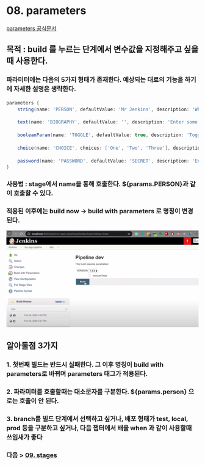 # 08. parameters
[parameters 공식문서](https://www.jenkins.io/doc/book/pipeline/syntax/#parameters)
## 목적 : build 를 누르는 단계에서 변수값을 지정해주고 싶을때 사용한다.
### 파라미터에는 다음의 5가지 형태가 존재한다. 예상되는 대로의 기능을 하기에 자세한 설명은 생략한다.
```groovy
parameters {
    string(name: 'PERSON', defaultValue: 'Mr Jenkins', description: 'Who should I say hello to?')

    text(name: 'BIOGRAPHY', defaultValue: '', description: 'Enter some information about the person')

    booleanParam(name: 'TOGGLE', defaultValue: true, description: 'Toggle this value')

    choice(name: 'CHOICE', choices: ['One', 'Two', 'Three'], description: 'Pick something')

    password(name: 'PASSWORD', defaultValue: 'SECRET', description: 'Enter a password')
}
```
### 사용법 : stage에서 name을 통해 호출한다. \${params.PERSON}과 같이 호출할 수 있다.
### 적용된 이후에는 build now -> build with parameters 로 명칭이 변경된다.
![빌드](/images/jenParam.png)
  
## 알아둘점 3가지 
### 1. 첫번째 빌드는 반드시 실패한다. 그 이후 명칭이 build with parameters로 바뀌며 parameters 태그가 적용된다.
### 2. 파라미터를 호출할때는 대소문자를 구분한다. \${params.person} 으로는 호출이 안 된다.
### 3. branch를 빌드 단계에서 선택하고 싶거나, 배포 형태가 test, local, prod 등을 구분하고 싶거나, 다음 챕터에서 배울 when 과 같이 사용할때 쓰임새가 좋다
  

### 다음 > [09. stages](09.%20stages.md)

